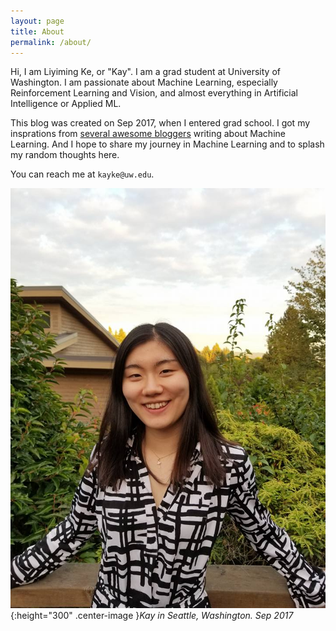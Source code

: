 ```yaml
---
layout: page
title: About
permalink: /about/
---
```


Hi, I am Liyiming Ke, or "Kay". I am a grad student at University of Washington. I am passionate about Machine Learning, especially Reinforcement Learning and Vision, and almost everything in Artificial Intelligence or Applied ML.

This blog was created on Sep 2017, when I entered grad school. I got my insprations from [several awesome bloggers]({{site.url}}/links/) writing about Machine Learning. And I hope to share my journey in Machine Learning and to splash my random thoughts here. 

You can reach me at ```kayke@uw.edu```.

![Kay in Seattle, Washington. Sep 2017](/assets/img/20170927-k.jpg){:height="300" .center-image }*Kay in Seattle, Washington. Sep 2017*

​	
